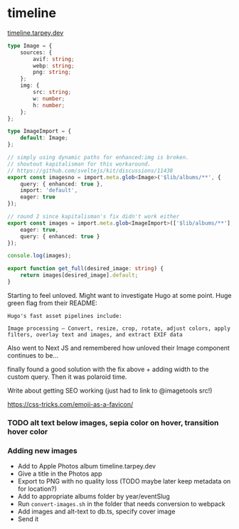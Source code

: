 # timeline

[timeline.tarpey.dev](https://timeline.tarpey.dev)

```typescript
type Image = {
	sources: {
		avif: string;
		webp: string;
		png: string;
	};
	img: {
		src: string;
		w: number;
		h: number;
	};
};

type ImageImport = {
	default: Image;
};

// simply using dynamic paths for enhanced:img is broken.
// shoutout kapitalisman for this workaround.
// https://github.com/sveltejs/kit/discussions/11438
export const imagesno = import.meta.glob<Image>('$lib/albums/**', {
	query: { enhanced: true },
	import: 'default',
	eager: true
});

// round 2 since kapitalisman's fix didn't work either
export const images = import.meta.glob<ImageImport>(['$lib/albums/**'], {
	eager: true,
	query: { enhanced: true }
});

console.log(images);

export function get_full(desired_image: string) {
	return images[desired_image].default;
}
```

Starting to feel unloved. Might want to investigate Hugo at some point. Huge green flag from their README:

```
Hugo's fast asset pipelines include:

Image processing – Convert, resize, crop, rotate, adjust colors, apply filters, overlay text and images, and extract EXIF data
```

Also went to Next JS and remembered how unloved their Image component continues to be...

finally found a good solution with the fix above + adding width to the custom query. Then it was polaroid time.

Write about getting SEO working (just had to link to @imagetools src!)

https://css-tricks.com/emoji-as-a-favicon/

### TODO alt text below images, sepia color on hover, transition hover color

### Adding new images

- Add to Apple Photos album timeline.tarpey.dev
- Give a title in the Photos app
- Export to PNG with no quality loss (TODO maybe later keep metadata on for location?)
- Add to appropriate albums folder by year/eventSlug
- Run `convert-images.sh` in the folder that needs conversion to webpack
- Add images and alt-text to db.ts, specify cover image
- Send it
